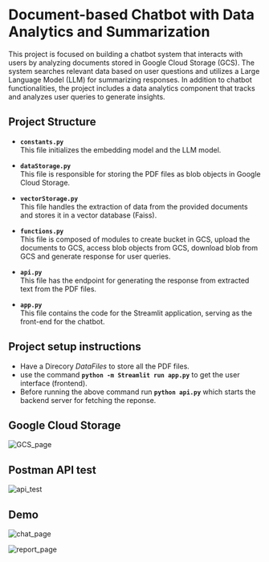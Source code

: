 # Document-based Chatbot with Data Analytics and Summarization

This project is focused on building a chatbot system that interacts with users by analyzing documents stored in Google Cloud Storage (GCS). The system searches relevant data based on user questions and utilizes a Large Language Model (LLM) for summarizing responses. In addition to chatbot functionalities, the project includes a data analytics component that tracks and analyzes user queries to generate insights.

## Project Structure

- **`constants.py`**  
  This file initializes the embedding model and the LLM model.

- **`dataStorage.py`**  
  This file is responsible for storing the PDF files as blob objects in Google Cloud Storage.

- **`vectorStorage.py`**  
  This file handles the extraction of data from the provided documents and stores it in a vector database (Faiss).

- **`functions.py`**  
  This file is composed of modules to create bucket in GCS, upload the documents to GCS, access blob objects from GCS, download blob from GCS and generate response for user queries.

- **`api.py`**  
  This file has the endpoint for generating the response from extracted text from the PDF files.  

- **`app.py`**  
  This file contains the code for the Streamlit application, serving as the front-end for the chatbot.

## Project setup instructions
- Have a Direcory *DataFiles* to store all the PDF files.
- use the command **`python -m Streamlit run app.py`** to get the user interface (frontend).
- Before running the above command run **`python api.py`** which starts the backend server for fetching the reponse.

## Google Cloud Storage
 ![GCS_page](https://github.com/user-attachments/assets/cbbec1d6-5ecf-4182-b744-e82558da7cb0)

## Postman API test
![api_test](https://github.com/user-attachments/assets/8fa1daf4-1585-44ce-8255-d748aad5eeeb)

## Demo
 ![chat_page](https://github.com/user-attachments/assets/9e512cb1-db89-4427-92c0-1d04c4322f44)

![report_page](https://github.com/user-attachments/assets/d05e45ba-aaa9-46ba-bdd7-ddc7abec4e5d)
